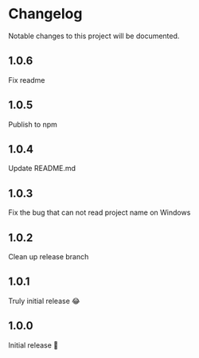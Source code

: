Changelog
=========
Notable changes to this project will be documented.

## 1.0.6

Fix readme

## 1.0.5

Publish to npm

## 1.0.4

Update README.md

## 1.0.3

Fix the bug that can not read project name on Windows

## 1.0.2

Clean up release branch

## 1.0.1

Truly initial release 😂

## 1.0.0

Initial release 👏
